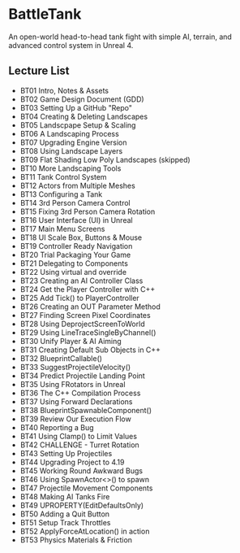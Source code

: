 # BattleTank
An open-world head-to-head tank fight with simple AI, terrain, and advanced control system in Unreal 4.

## Lecture List
* BT01 Intro, Notes & Assets
* BT02 Game Design Document (GDD)
* BT03 Setting Up a GitHub "Repo"
* BT04 Creating & Deleting Landscapes
* BT05 Landscpape Setup & Scaling
* BT06 A Landscaping Process
* BT07 Upgrading Engine Version
* BT08 Using Landscape Layers
* BT09 Flat Shading Low Poly Landscapes (skipped)
* BT10 More Landscaping Tools
* BT11 Tank Control System
* BT12 Actors from Multiple Meshes
* BT13 Configuring a Tank
* BT14 3rd Person Camera Control
* BT15 Fixing 3rd Person Camera Rotation
* BT16 User Interface (UI) in Unreal
* BT17 Main Menu Screens
* BT18 UI Scale Box, Buttons & Mouse
* BT19 Controller Ready Navigation
* BT20 Trial Packaging Your Game
* BT21 Delegating to Components
* BT22 Using virtual and override
* BT23 Creating an AI Controller Class
* BT24 Get the Player Controller with C++
* BT25 Add Tick() to PlayerController
* BT26 Creating an OUT Parameter Method
* BT27 Finding Screen Pixel Coordinates
* BT28 Using DeprojectScreenToWorld
* BT29 Using LineTraceSingleByChannel()
* BT30 Unify Player & AI Aiming
* BT31 Creating Default Sub Objects in C++
* BT32 BlueprintCallable()
* BT33 SuggestProjectileVelocity()
* BT34 Predict Projectile Landing Point
* BT35 Using FRotators in Unreal
* BT36 The C++ Compilation Process
* BT37 Using Forward Declarations
* BT38 BlueprintSpawnableComponent()
* BT39 Review Our Execution Flow
* BT40 Reporting a Bug
* BT41 Using Clamp() to Limit Values
* BT42 CHALLENGE - Turret Rotation
* BT43 Setting Up Projectiles
* BT44 Upgrading Project to 4.19
* BT45 Working Round Awkward Bugs
* BT46 Using SpawnActor<>() to spawn
* BT47 Projectile Movement Components
* BT48 Making AI Tanks Fire
* BT49 UPROPERTY(EditDefaultsOnly)
* BT50 Adding a Quit Button
* BT51 Setup Track Throttles
* BT52 ApplyForceAtLocation() in action
* BT53 Physics Materials & Friction